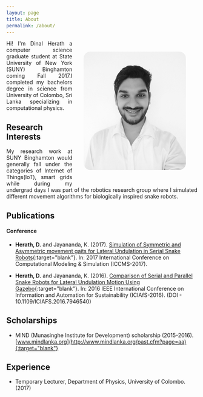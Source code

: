 ```yaml
---
layout: page
title: About
permalink: /about/
---
```


<div class="post-container">
  <div class="post-image-1" align="right">
    <img src="/assets/img/image.jpg" style="width:270px;padding:30px;border-radius:48px;" align="right">
  </div>
  <div class="post-content">
    <p align="justify" style="width:500px">Hi! I'm Dinal Herath a computer science graduate student at State University of New York (SUNY) Binghamton coming Fall 2017.I completed my bachelors degree in science from University of Colombo, Sri Lanka specializing in computational physics.</p>
  </div>
</div>

## Research Interests

<p align="justify">My research work at SUNY Binghamton would generally fall under the categories of Internet of Things(IoT), smart grids while during my undergrad days I was part of the robotics research group where I simulated different movement algorithms for biologically inspired snake robots. <!--If you're interested in my work please visit my research gate page, where I'd be happy to share my work with anyone interested.--></p>

## Publications

#### Conference

- **Herath, D.** and Jayananda, K. (2017). [Simulation of Symmetric and Asymmetric movement gaits for Lateral Undulation in Serial Snake Robots](https://www.researchgate.net/publication/317015239_Simulation_of_Symmetric_and_Asymmetric_movement_gaits_for_Lateral_Undulation_in_Serial_Snake_Robots){:target="blank"}. In: 2017 International Conference on Computational Modeling & Simulation (ICCMS-2017).

- **Herath, D.** and Jayananda, K. (2016). [Comparison of Serial and Parallel Snake Robots for Lateral Undulation Motion Using Gazebo](https://www.researchgate.net/publication/311716282_Comparison_of_Serial_and_Parallel_Snake_Robots_for_Lateral_Undulation_Motion_using_Gazebo){:target="blank"}. In: 2016 IEEE International Conference on Information and Automation for Sustainability (ICIAfS-2016). (DOI -  10.1109/ICIAFS.2016.7946540)

## Scholarships

- MIND (Munasinghe Institute for Development) scholarship (2015-2016).[www.mindlanka.org](http://www.mindlanka.org/past.cfm?page=aa){:target="blank"}

## Experience

- Temporary Lecturer, Department of Physics, University of Colombo.(2017)
